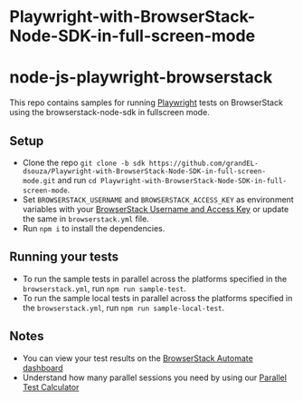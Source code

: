 # Playwright-with-BrowserStack-Node-SDK-in-full-screen-mode

# node-js-playwright-browserstack
This repo contains samples for running [Playwright](https://playwright.dev/docs/intro) tests on BrowserStack using the browserstack-node-sdk in fullscreen mode.

## Setup

* Clone the repo `git clone -b sdk https://github.com/grandEL-dsouza/Playwright-with-BrowserStack-Node-SDK-in-full-screen-mode.git` and run `cd Playwright-with-BrowserStack-Node-SDK-in-full-screen-mode`.
* Set `BROWSERSTACK_USERNAME` and `BROWSERSTACK_ACCESS_KEY` as environment variables with your [BrowserStack Username and Access Key](https://www.browserstack.com/accounts/settings) or update the same in `browserstack.yml` file.
* Run `npm i` to install the dependencies.

## Running your tests

- To run the sample tests in parallel across the platforms specified in the `browserstack.yml`, run `npm run sample-test`.
- To run the sample local tests in parallel across the platforms specified in the `browserstack.yml`, run `npm run sample-local-test`.

## Notes
* You can view your test results on the [BrowserStack Automate dashboard](https://www.browserstack.com/automate)
* Understand how many parallel sessions you need by using our [Parallel Test Calculator](https://www.browserstack.com/automate/parallel-calculator?ref=github)
